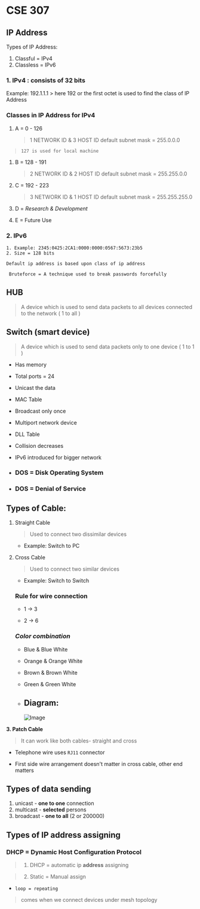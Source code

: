 # **CSE 307**

## IP Address

Types of IP Address:

1. Classful = IPv4
2. Classless = IPv6

### 1. IPv4 : consists of 32 bits

Example: 192.1.1.1 > here 192 or the first octet is used to find the class of IP Address

### **Classes in IP Address for IPv4**

1. A = 0 - 126

    > 1 NETWORK ID & 3 HOST ID
    > default subnet mask = 255.0.0.0

> `127 is used for local machine`

1. B = 128 - 191

    > 2 NETWORK ID & 2 HOST ID
    > default subnet mask = 255.255.0.0

2. C = 192 - 223

    > 3 NETWORK ID & 1 HOST ID
    > default subnet mask = 255.255.255.0

3. D = _Research & Development_
4. E = Future Use

### 2. IPv6

    1. Example: 2345:0425:2CA1:0000:0000:0567:5673:23b5
    2. Size = 128 bits

`Default ip address is based upon class of ip address`

` Bruteforce = A technique used to break passwords forcefully`

## HUB

> A device which is used to send data packets to all devices connected to the network ( 1 to all )

## Switch (smart device)

> A device which is used to send data packets only to one device ( 1 to 1 )

-   Has memory
-   Total ports = 24
-   Unicast the data
-   MAC Table
-   Broadcast only once
-   Multiport network device
-   DLL Table
-   Collision decreases
-   IPv6 introduced for bigger network

-   ### DOS = Disk Operating System
-   ### DOS = Denial of Service

## Types of Cable:

1.  Straight Cable
    > Used to connect two dissimilar devices
    -   Example: Switch to PC
2.  Cross Cable

    > Used to connect two similar devices

    -   Example: Switch to Switch

    ### **Rule for wire connection**

    -   1 -> 3

    -   2 -> 6

    ### _Color combination_

    -   Blue & Blue White

    -   Orange & Orange White

    -   Brown & Brown White

    -   Green & Green White

    *   ## Diagram: <br>
        ![Image](https://media.fs.com/images/community/upload/wangEditor/201911/06/_1573024232_I7qO4uoRQQ.jpg)

**3. Patch Cable**

> It can work like both cables- straight and cross

-   Telephone wire uses `RJ11` connector

-   First side wire arrangement doesn't matter in cross cable, other end matters

## Types of data sending

1. unicast - **one to one** connection
2. multicast - **selected** persons
3. broadcast - **one to all** (2 or 200000)

## Types of IP address assigning

### DHCP = Dynamic Host Configuration Protocol

> 1. DHCP = automatic ip **address** assigning

> 2. Static = Manual assign

-   `loop = repeating`

> comes when we connect devices under mesh topology
